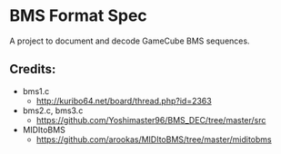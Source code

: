 # BMS Format Spec

A project to document and decode GameCube BMS sequences.

## Credits:

* bms1.c
	* <http://kuribo64.net/board/thread.php?id=2363>
* bms2.c, bms3.c
	* <https://github.com/Yoshimaster96/BMS_DEC/tree/master/src>
* MIDItoBMS
	* <https://github.com/arookas/MIDItoBMS/tree/master/miditobms>
